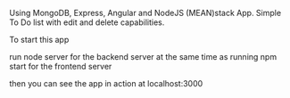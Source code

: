 Using MongoDB, Express, Angular and NodeJS (MEAN)stack App. Simple To Do list with edit and delete capabilities.

To start this app

run
node server for the backend server at the same time as running 
npm start for the frontend server

then you can see the app in action at
localhost:3000